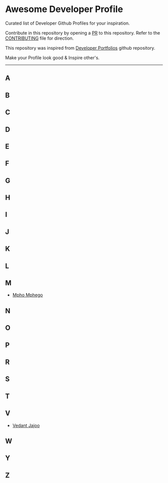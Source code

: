 # Awesome Developer Profile

Curated list of Developer Github Profiles for your inspiration.

Contribute in this repository by opening a [PR](./CONTRIBUTING.md) to this repository. Refer to the [CONTRIBUTING](./CONTRIBUTING.md) file for direction.

This repository was inspired from [Developer Portfolios](https://github.com/emmabostian/developer-portfolios) github repository.

Make your Profile look good & Inspire other's.

---

## A

## B

## C

## D

## E

## F

## G

## H

## I

## J

## K

## L

## M
- [Mpho Mphego](https://github.com/mmphego/)

## N

## O

## P

## R

## S

## T

## V
- [Vedant Jajoo](https://github.com/coderjojo)

## W

## Y

## Z

